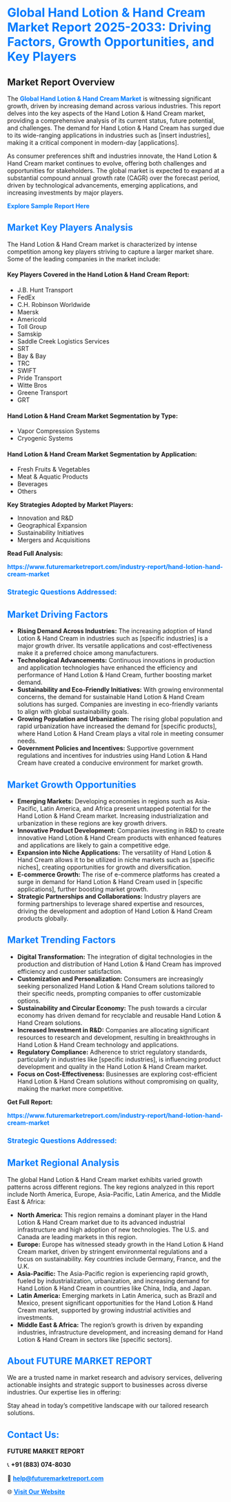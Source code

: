<h1 style="color: #007BFF;">Global Hand Lotion & Hand Cream Market Report 2025-2033: Driving Factors, Growth Opportunities, and Key Players</h1>

<section id="overview">
<h2>Market Report Overview</h2>
<p>The <a href="https://www.futuremarketreport.com/industry-report/hand-lotion-hand-cream-market" style="color: #007BFF; text-decoration: none;"><strong>Global Hand Lotion & Hand Cream Market</strong></a> is witnessing significant growth, driven by increasing demand across various industries. This report delves into the key aspects of the Hand Lotion & Hand Cream market, providing a comprehensive analysis of its current status, future potential, and challenges. The demand for Hand Lotion & Hand Cream has surged due to its wide-ranging applications in industries such as [insert industries], making it a critical component in modern-day [applications].</p>
<p>As consumer preferences shift and industries innovate, the Hand Lotion & Hand Cream market continues to evolve, offering both challenges and opportunities for stakeholders. The global market is expected to expand at a substantial compound annual growth rate (CAGR) over the forecast period, driven by technological advancements, emerging applications, and increasing investments by major players.</p>
</section>

<section id="overview">
<p><a href="https://www.futuremarketreport.com/request-sample/reportId=31903" style="color: #007BFF; text-decoration: none;"><strong>Explore Sample Report Here</strong></a></p>
</section>

<section id="key-players">
<h2 style="color: #007BFF;">Market Key Players Analysis</h2>
<p>The Hand Lotion & Hand Cream market is characterized by intense competition among key players striving to capture a larger market share. Some of the leading companies in the market include:</p>
<h4>Key Players Covered in the Hand Lotion & Hand Cream Report:</h4>
<ul><li>J.B. Hunt Transport</li><li>FedEx</li><li>C.H. Robinson Worldwide</li><li>Maersk</li><li>Americold</li><li>Toll Group</li><li>Samskip</li><li>Saddle Creek Logistics Services</li><li>SRT</li><li>Bay &amp; Bay</li><li>TRC</li><li>SWIFT</li><li>Pride Transport</li><li>Witte Bros</li><li>Greene Transport</li><li>GRT</li></ul>
<h4>Hand Lotion & Hand Cream Market Segmentation by Type:</h4>
<ul><li>Vapor Compression Systems</li><li>Cryogenic Systems</li></ul>

<h4>Hand Lotion & Hand Cream Market Segmentation by Application:</h4>
<ul><li>Fresh Fruits &amp; Vegetables</li><li>Meat &amp; Aquatic Products</li><li>Beverages</li><li>Others</li></ul>
<p><strong>Key Strategies Adopted by Market Players:</strong></p>
<ul>
<li>Innovation and R&D</li>
<li>Geographical Expansion</li>
<li>Sustainability Initiatives</li>
<li>Mergers and Acquisitions</li>
</ul>
</section>

<section>
<p><strong>Read Full Analysis: </strong></p><a href="https://www.futuremarketreport.com/industry-report/hand-lotion-hand-cream-market" style="color: #007BFF; text-decoration: none;"><strong>https://www.futuremarketreport.com/industry-report/hand-lotion-hand-cream-market</strong></a>
<h3 style="color: #007BFF;">Strategic Questions Addressed:</h3>
</section>

<section id="driving-factors">
<h2 style="color: #007BFF;">Market Driving Factors</h2>
<ul>
<li><strong>Rising Demand Across Industries:</strong> The increasing adoption of Hand Lotion & Hand Cream in industries such as [specific industries] is a major growth driver. Its versatile applications and cost-effectiveness make it a preferred choice among manufacturers.</li>
<li><strong>Technological Advancements:</strong> Continuous innovations in production and application technologies have enhanced the efficiency and performance of Hand Lotion & Hand Cream, further boosting market demand.</li>
<li><strong>Sustainability and Eco-Friendly Initiatives:</strong> With growing environmental concerns, the demand for sustainable Hand Lotion & Hand Cream solutions has surged. Companies are investing in eco-friendly variants to align with global sustainability goals.</li>
<li><strong>Growing Population and Urbanization:</strong> The rising global population and rapid urbanization have increased the demand for [specific products], where Hand Lotion & Hand Cream plays a vital role in meeting consumer needs.</li>
<li><strong>Government Policies and Incentives:</strong> Supportive government regulations and incentives for industries using Hand Lotion & Hand Cream have created a conducive environment for market growth.</li>
</ul>
</section>

<section id="growth-opportunities">
<h2 style="color: #007BFF;">Market Growth Opportunities</h2>
<ul>
<li><strong>Emerging Markets:</strong> Developing economies in regions such as Asia-Pacific, Latin America, and Africa present untapped potential for the Hand Lotion & Hand Cream market. Increasing industrialization and urbanization in these regions are key growth drivers.</li>
<li><strong>Innovative Product Development:</strong> Companies investing in R&D to create innovative Hand Lotion & Hand Cream products with enhanced features and applications are likely to gain a competitive edge.</li>
<li><strong>Expansion into Niche Applications:</strong> The versatility of Hand Lotion & Hand Cream allows it to be utilized in niche markets such as [specific niches], creating opportunities for growth and diversification.</li>
<li><strong>E-commerce Growth:</strong> The rise of e-commerce platforms has created a surge in demand for Hand Lotion & Hand Cream used in [specific applications], further boosting market growth.</li>
<li><strong>Strategic Partnerships and Collaborations:</strong> Industry players are forming partnerships to leverage shared expertise and resources, driving the development and adoption of Hand Lotion & Hand Cream products globally.</li>
</ul>
</section>

<section id="trending-factors">
<h2 style="color: #007BFF;">Market Trending Factors</h2>
<ul>
<li><strong>Digital Transformation:</strong> The integration of digital technologies in the production and distribution of Hand Lotion & Hand Cream has improved efficiency and customer satisfaction.</li>
<li><strong>Customization and Personalization:</strong> Consumers are increasingly seeking personalized Hand Lotion & Hand Cream solutions tailored to their specific needs, prompting companies to offer customizable options.</li>
<li><strong>Sustainability and Circular Economy:</strong> The push towards a circular economy has driven demand for recyclable and reusable Hand Lotion & Hand Cream solutions.</li>
<li><strong>Increased Investment in R&D:</strong> Companies are allocating significant resources to research and development, resulting in breakthroughs in Hand Lotion & Hand Cream technology and applications.</li>
<li><strong>Regulatory Compliance:</strong> Adherence to strict regulatory standards, particularly in industries like [specific industries], is influencing product development and quality in the Hand Lotion & Hand Cream market.</li>
<li><strong>Focus on Cost-Effectiveness:</strong> Businesses are exploring cost-efficient Hand Lotion & Hand Cream solutions without compromising on quality, making the market more competitive.</li>
</ul>
</section>

<section>
<p><strong>Get Full Report: </strong></p><a href="https://www.futuremarketreport.com/industry-report/hand-lotion-hand-cream-market" style="color: #007BFF; text-decoration: none;"><strong>https://www.futuremarketreport.com/industry-report/hand-lotion-hand-cream-market</strong></a>
<h3 style="color: #007BFF;">Strategic Questions Addressed:</h3>
</section>


<section id="regional-analysis">
<h2 style="color: #007BFF;">Market Regional Analysis</h2>
<p>The global Hand Lotion & Hand Cream market exhibits varied growth patterns across different regions. The key regions analyzed in this report include North America, Europe, Asia-Pacific, Latin America, and the Middle East & Africa:</p>
<ul>
<li><strong>North America:</strong> This region remains a dominant player in the Hand Lotion & Hand Cream market due to its advanced industrial infrastructure and high adoption of new technologies. The U.S. and Canada are leading markets in this region.</li>
<li><strong>Europe:</strong> Europe has witnessed steady growth in the Hand Lotion & Hand Cream market, driven by stringent environmental regulations and a focus on sustainability. Key countries include Germany, France, and the U.K.</li>
<li><strong>Asia-Pacific:</strong> The Asia-Pacific region is experiencing rapid growth, fueled by industrialization, urbanization, and increasing demand for Hand Lotion & Hand Cream in countries like China, India, and Japan.</li>
<li><strong>Latin America:</strong> Emerging markets in Latin America, such as Brazil and Mexico, present significant opportunities for the Hand Lotion & Hand Cream market, supported by growing industrial activities and investments.</li>
<li><strong>Middle East & Africa:</strong> The region’s growth is driven by expanding industries, infrastructure development, and increasing demand for Hand Lotion & Hand Cream in sectors like [specific sectors].</li>
</ul>
</section>

<footer>
<h2 style="color: #007BFF;">About FUTURE MARKET REPORT</h2>
<p>We are a trusted name in market research and advisory services, delivering actionable insights and strategic support to businesses across diverse industries. Our expertise lies in offering:</p>

<p>Stay ahead in today’s competitive landscape with our tailored research solutions.</p>

<h2 style="color: #007BFF;">Contact Us:</h2>
<p><strong>FUTURE MARKET REPORT</strong></p>
<p>📞 <strong>+91 (883) 074-8030</strong></p>
<p>📧 <strong><a href="mailto:help@futuremarketreport.com" style="color: #007BFF;">help@futuremarketreport.com</a></strong></p>
<p>🌐 <strong><a href="https://www.futuremarketreport.com/" style="color: #007BFF;">Visit Our Website</a></strong></p>
</footer>
